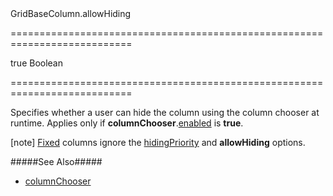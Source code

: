 <!--id-->GridBaseColumn.allowHiding<!--/id-->
===========================================================================
<!--default-->true<!--/default-->
<!--type-->Boolean<!--/type-->
===========================================================================

<!--shortDescription-->
Specifies whether a user can hide the column using the column chooser at runtime. Applies only if **columnChooser**.[enabled]({basewidgetpath}/Configuration/columnChooser/#enabled) is **true**.
<!--/shortDescription-->

<!--fullDescription-->
[note] [Fixed]({basewidgetpath}/Configuration/columns/#fixed) columns ignore the [hidingPriority]({basewidgetpath}/Configuration/columns/#hidingPriority) and **allowHiding** options.

#####See Also#####
- [columnChooser]({basewidgetpath}/Configuration/columnChooser/)
<!--/fullDescription-->